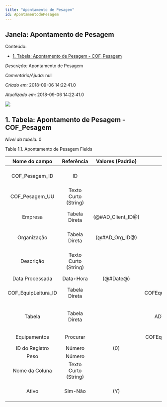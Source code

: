```yaml
---
title: "Apontamento de Pesagem"
id: ApontamentodePesagem
---
```

<div id="d6380e1" class="section chapter">

<div class="titlepage">

<div>

<div>

## Janela: Apontamento de Pesagem

</div>

</div>

</div>

<div class="toc">

<div class="toc-title">

Conteúdo:

</div>

  - <span class="section">[1. Tabela: Apontamento de Pesagem -
    COF\_Pesagem](#d6380e23)</span>

</div>

<span class="emphasis">*Descrição:* </span> Apontamento de Pesagem

<span class="emphasis">*Comentário/Ajuda:* </span>null

<span class="emphasis"> *Criado em:* </span>2018-09-06 14:22:41.0

<span class="emphasis">*Atualizado em:* </span>2018-09-06 14:22:41.0

![](/img/manual/ApontamentodePesagem.png)

<div id="d6380e23" class="section section">

<div class="titlepage">

<div>

<div>

## 1. Tabela: Apontamento de Pesagem - COF\_Pesagem

</div>

</div>

</div>

<span class="emphasis">*Nível da tabela:* </span>0

</div>

<div id="d6380e30" class="table">

<div class="table-title">

Table 1.1. Apontamento de Pesagem
Fields

</div>

<div class="table-contents">

|     Nome do campo     |      Referência      |   Valores (Padrão)   |      Chave restritiva       |                Regra de validação                |                Descrição                 |                          Comentário/Ajuda                           |
| :-------------------: | :------------------: | :------------------: | :-------------------------: | :----------------------------------------------: | :--------------------------------------: | :-----------------------------------------------------------------: |
|   COF\_Pesagem\_ID    |          ID          |                      |                             |                                                  |   Primary Key : Apontamento de Pesagem   |                Primary Key : Apontamento de Pesagem                 |
|   COF\_Pesagem\_UU    | Texto Curto (String) |                      |                             |                                                  |                                          |                                                                     |
|        Empresa        |    Tabela Direta     | (@\#AD\_Client\_ID@) |                             |        AD\_Client.AD\_Client\_ID \< \> 0         |    (semelhante ao primeiro relatório)    |                         (ver o mesmo acima)                         |
|      Organização      |    Tabela Direta     |  (@\#AD\_Org\_ID@)   |                             | (AD\_Org.IsSummary='N' OR AD\_Org.AD\_Org\_ID=0) |    (semelhante ao primeiro relatório)    |                         (ver o mesmo acima)                         |
|       Descrição       | Texto Curto (String) |                      |                             |                                                  | Optional short description of the record |             A description is limited to 255 characters.             |
|    Data Processada    |      Data+Hora       |      (@\#Date@)      |                             |                                                  |                                          |                                                                     |
| COF\_EquipLeitura\_ID |    Tabela Direta     |                      | COFEquipLeitura\_COFPesagem |                                                  |   Primary Key : Equipamento de Leitura   |                Primary Key : Equipamento de Leitura                 |
|        Tabela         |    Tabela Direta     |                      |     ADTable\_COFPesagem     |                                                  |        Database Table information        | The Database Table provides the information of the table definition |
|     Equipamentos      |       Procurar       |                      |  COFEquipments\_COFPesagem  |                                                  |         Primary Key : Equipments         |                      Primary Key : Equipments                       |
|    ID do Registro     |        Número        |         (0)          |                             |                                                  |                                          |                                                                     |
|         Peso          |        Número        |                      |                             |                                                  |                                          |                                                                     |
|    Nome da Coluna     | Texto Curto (String) |                      |                             |                                                  |                                          |                                                                     |
|         Ativo         |       Sim-Não        |         (Y)          |                             |                                                  |    (semelhante ao primeiro relatório)    |                         (ver o mesmo acima)                         |

</div>

</div>

  

</div>

